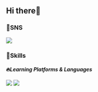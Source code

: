 ## Hi there:wave:
### :mag_right:SNS
<a href="https://www.instagram.com/zooju/" target="_blank"><img src="https://img.shields.io/badge/zooju-E4405F?style=flat-square&logo=Instagram&logoColor=white"/></a>
### :mag_right:Skills
#### :fire:*Learning Platforms & Languages*
<img src="https://img.shields.io/badge/Android-3DDC84?style=flat-square&logo=Android&logoColor=white"/> <img src="https://img.shields.io/badge/-Java-007396?style=flat&logo=Java"/>




<!--
**kimhyeonju/kimhyeonju** is a ✨ _special_ ✨ repository because its `README.md` (this file) appears on your GitHub profile.

Here are some ideas to get you started:

- 🔭 I’m currently working on ...
- 🌱 I’m currently learning ...
- 👯 I’m looking to collaborate on ...
- 🤔 I’m looking for help with ...
- 💬 Ask me about ...
- 📫 How to reach me: ...
- 😄 Pronouns: ...
- ⚡ Fun fact: ...
-->
